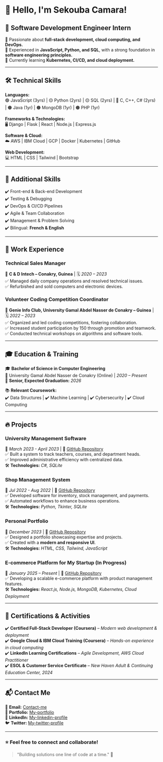 # 👋 Hello, I'm Sekouba Camara!       

## 🚀 **Software Development Engineer Intern**  

🎯 Passionate about **full-stack development, cloud computing, and DevOps.**  
📍 Experienced in **JavaScript, Python, and SQL**, with a strong foundation in **software engineering principles.**  
🌱 Currently learning **Kubernetes, CI/CD, and cloud deployment.**  

---

## 🛠 **Technical Skills**  

**Languages:**  
🟢 JavaScript (3yrs) | 🟡 Python (2yrs) | 🟡 SQL (2yrs) | 🔵 C, C++, C# (2yrs) | 🟠 Java (1yr) | 🟠 MongoDB (1yr) | 🟠 PHP (1yr)  

**Frameworks & Technologies:**  
🖥 Django | Flask | React | Node.js | Express.js  

**Software & Cloud:**  
☁️ AWS | IBM Cloud | GCP | Docker | Kubernetes | GitHub  

**Web Development:**  
💻 HTML | CSS | Tailwind | Bootstrap  

---

## 🎯 **Additional Skills**  

✔️ Front-end & Back-end Development  
✔️ Testing & Debugging  
✔️ DevOps & CI/CD Pipelines  
✔️ Agile & Team Collaboration  
✔️ Management & Problem Solving  
✔️ Bilingual: **French & English**  

---

## 💼 **Work Experience**  

### **Technical Sales Manager**  
📍 **C & D Intech – Conakry, Guinea** | 🗓️ *2020 – 2023*  
✅ Managed daily company operations and resolved technical issues.  
✅ Refurbished and sold computers and electronic devices.  

### **Volunteer Coding Competition Coordinator**  
📍 **Genie Info Club, University Gamal Abdel Nasser de Conakry – Guinea** | 🗓️ *2022 – 2023*  
✅ Organized and led coding competitions, fostering collaboration.  
✅ Increased student participation by 150 through promotion and teamwork.  
✅ Conducted technical workshops on algorithms and software tools.  

---

## 🎓 **Education & Training**  

🎓 **Bachelor of Science in Computer Engineering**  
📍 University Gamal Abdel Nasser de Conakry (Online) | *2020 – Present*  
📆 **Senior, Expected Graduation:** *2026*  

📚 **Relevant Coursework:**  
✔️ Data Structures | ✔️ Machine Learning | ✔️ Cybersecurity | ✔️ Cloud Computing  

---

## 🔥 **Projects**  

### **University Management Software**  
📅 *March 2023 - April 2023* | 🔗 [GitHub Repository](#)  
✅ Built a system to track teachers, courses, and department heads.  
✅ Improved administrative efficiency with centralized data.  
🛠 **Technologies:** *C#, SQLite*  

### **Shop Management System**  
📅 *Jul 2022 - Aug 2022* | 🔗 [GitHub Repository](#)  
✅ Developed software for inventory, stock management, and payments.  
✅ Automated workflows to enhance business operations.  
🛠 **Technologies:** *Python, Tkinter, SQLite*  

### **Personal Portfolio**  
📅 *December 2023* | 🔗 [GitHub Repository](#)  
✅ Designed a portfolio showcasing expertise and projects.  
✅ Created with a **modern and responsive UI**.  
🛠 **Technologies:** *HTML, CSS, Tailwind, JavaScript*  

### **E-commerce Platform for My Startup (In Progress)**  
📅 *January 2025 – Present* | 🔗 [GitHub Repository](#)  
✅ Developing a scalable e-commerce platform with product management features.  
🛠 **Technologies:** *React.js, Node.js, MongoDB, Kubernetes, Cloud Deployment*  

---

## 📜 **Certifications & Activities**  

✔️ **Certified Full-Stack Developer (Coursera)** – *Modern web development & deployment*  
✔️ **Google Cloud & IBM Cloud Training (Coursera)** – *Hands-on experience in cloud computing*  
✔️ **LinkedIn Learning Certifications** – *Agile Development, AWS Cloud Practitioner*  
✔️ **ESOL & Customer Service Certificate** – *New Haven Adult & Continuing Education Center, 2024*  

---

## 📬 **Contact Me**  

📩 **Email:** [Contact-me](mailto:s.camara2277@gmail.com)  
🔗 **Portfolio:** [My-portfolio](https://your-portfolio.com)  
💼 **LinkedIn:** [My-linkedin-profile](https://linkedin.com/in/scamara100)  
🐦 **Twitter:** [My-twitter-profile](https://twitter.com/scamara100)  

---

### ⭐ **Feel free to connect and collaborate!**  
> "Building solutions one line of code at a time." 🚀  
